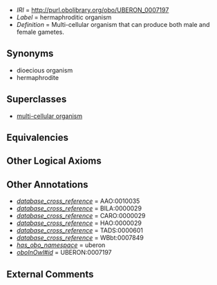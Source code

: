  * *IRI* = http://purl.obolibrary.org/obo/UBERON_0007197
 * *Label* = hermaphroditic organism
 * *Definition* = Multi-cellular organism that can produce both male and female gametes.

## Synonyms

 * dioecious organism
 * hermaphrodite

## Superclasses

 * [multi-cellular organism](../../UBERON/68/UBERON_0000468.md)

## Equivalencies


## Other Logical Axioms


## Other Annotations

 * *[database_cross_reference](../../ef/oboInOwl#hasDbXref.md)* = AAO:0010035
 * *[database_cross_reference](../../ef/oboInOwl#hasDbXref.md)* = BILA:0000029
 * *[database_cross_reference](../../ef/oboInOwl#hasDbXref.md)* = CARO:0000029
 * *[database_cross_reference](../../ef/oboInOwl#hasDbXref.md)* = HAO:0000029
 * *[database_cross_reference](../../ef/oboInOwl#hasDbXref.md)* = TADS:0000601
 * *[database_cross_reference](../../ef/oboInOwl#hasDbXref.md)* = WBbt:0007849
 * *[has_obo_namespace](../../ce/oboInOwl#hasOBONamespace.md)* = uberon
 * *[oboInOwl#id](../../id/oboInOwl#id.md)* = UBERON:0007197

## External Comments

